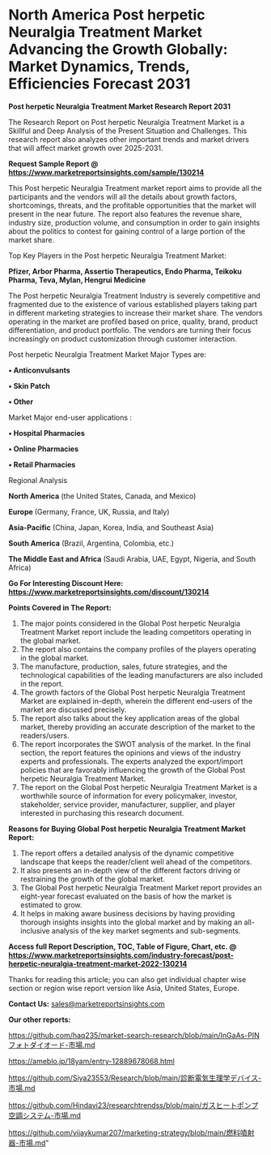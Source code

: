 # North America Post herpetic Neuralgia Treatment Market Advancing the Growth Globally: Market Dynamics, Trends, Efficiencies Forecast 2031

<strong>Post herpetic Neuralgia Treatment Market Research Report 2031</strong>

The Research Report on Post herpetic Neuralgia Treatment Market is a Skillful and Deep Analysis of the Present Situation and Challenges. This research report also analyzes other important trends and market drivers that will affect market growth over 2025-2031.

<strong>Request Sample Report @ <a href=https://www.marketreportsinsights.com/sample/130214>https://www.marketreportsinsights.com/sample/130214</a></strong>

This Post herpetic Neuralgia Treatment market report aims to provide all the participants and the vendors will all the details about growth factors, shortcomings, threats, and the profitable opportunities that the market will present in the near future. The report also features the revenue share, industry size, production volume, and consumption in order to gain insights about the politics to contest for gaining control of a large portion of the market share.

Top Key Players in the Post herpetic Neuralgia Treatment Market:

<strong>Pfizer, Arbor Pharma, Assertio Therapeutics, Endo Pharma, Teikoku Pharma, Teva, Mylan, Hengrui Medicine</strong>

The Post herpetic Neuralgia Treatment Industry is severely competitive and fragmented due to the existence of various established players taking part in different marketing strategies to increase their market share. The vendors operating in the market are profiled based on price, quality, brand, product differentiation, and product portfolio. The vendors are turning their focus increasingly on product customization through customer interaction.

Post herpetic Neuralgia Treatment Market Major Types are:

<strong>• Anticonvulsants

• Skin Patch

• Other</strong>

Market Major end-user applications :

<strong>• Hospital Pharmacies

• Online Pharmacies

• Retail Pharmacies</strong>

Regional Analysis

</u><strong><b>North America</b></strong> (the United States, Canada, and Mexico)

<strong><b>Europe </b></strong>(Germany, France, UK, Russia, and Italy)

<strong><b>Asia-Pacific</b></strong> (China, Japan, Korea, India, and Southeast Asia)

<strong><b>South America</b></strong> (Brazil, Argentina, Colombia, etc.)

<strong><b>The Middle East and Africa</b></strong> (Saudi Arabia, UAE, Egypt, Nigeria, and South Africa)

<strong>Go For Interesting Discount Here: <a href=https://www.marketreportsinsights.com/discount/130214>https://www.marketreportsinsights.com/discount/130214</a></strong>

<strong>Points Covered in The Report:</strong>
<ol>
  <li>The major points considered in the Global Post herpetic Neuralgia Treatment Market report include the leading competitors operating in the global market.</li>
  <li>The report also contains the company profiles of the players operating in the global market.</li>
  <li>The manufacture, production, sales, future strategies, and the technological capabilities of the leading manufacturers are also included in the report.</li>
  <li>The growth factors of the Global Post herpetic Neuralgia Treatment Market are explained in-depth, wherein the different end-users of the market are discussed precisely.</li>
  <li>The report also talks about the key application areas of the global market, thereby providing an accurate description of the market to the readers/users.</li>
  <li>The report incorporates the SWOT analysis of the market. In the final section, the report features the opinions and views of the industry experts and professionals. The experts analyzed the export/import policies that are favorably influencing the growth of the Global Post herpetic Neuralgia Treatment Market.</li>
  <li>The report on the Global Post herpetic Neuralgia Treatment Market is a worthwhile source of information for every policymaker, investor, stakeholder, service provider, manufacturer, supplier, and player interested in purchasing this research document.</li>
</ol>
<strong>Reasons for Buying Global Post herpetic Neuralgia Treatment Market Report:</strong>

<ol>
  <li>The report offers a detailed analysis of the dynamic competitive landscape that keeps the reader/client well ahead of the competitors.</li>
  <li>It also presents an in-depth view of the different factors driving or restraining the growth of the global market.</li>
  <li>The Global Post herpetic Neuralgia Treatment Market report provides an eight-year forecast evaluated on the basis of how the market is estimated to grow.</li>
  <li>It helps in making aware business decisions by having providing thorough insights insights into the global market and by making an all-inclusive analysis of the key market segments and sub-segments.</li>
</ol>
<strong>Access full Report Description, TOC, Table of Figure, Chart, etc. @ <a href=https://www.marketreportsinsights.com/industry-forecast/post-herpetic-neuralgia-treatment-market-2022-130214>https://www.marketreportsinsights.com/industry-forecast/post-herpetic-neuralgia-treatment-market-2022-130214</a></strong>


Thanks for reading this article; you can also get individual chapter wise section or region wise report version like Asia, United States, Europe.

<strong>Contact Us:</strong>
sales@marketreportsinsights.com

<strong>Our other reports:</strong>

<a href=https://github.com/haq235/market-search-research/blob/main/InGaAs-PINフォトダイオード-市場.md>https://github.com/haq235/market-search-research/blob/main/InGaAs-PINフォトダイオード-市場.md</a>

<a href=https://ameblo.jp/18yam/entry-12889678068.html>https://ameblo.jp/18yam/entry-12889678068.html</a>

<a href=https://github.com/Siya23553/Research/blob/main/診断電気生理学デバイス-市場.md>https://github.com/Siya23553/Research/blob/main/診断電気生理学デバイス-市場.md</a>

<a href=https://github.com/Hindavi23/researchtrendss/blob/main/ガスヒートポンプ空調システム-市場.md>https://github.com/Hindavi23/researchtrendss/blob/main/ガスヒートポンプ空調システム-市場.md</a>

<a href=https://github.com/vijaykumar207/marketing-strategy/blob/main/燃料噴射器-市場.md>https://github.com/vijaykumar207/marketing-strategy/blob/main/燃料噴射器-市場.md</a>"
